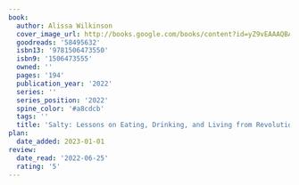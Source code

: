 ```yaml
---
book:
  author: Alissa Wilkinson
  cover_image_url: http://books.google.com/books/content?id=yZ9vEAAAQBAJ&printsec=frontcover&img=1&zoom=1&edge=curl&source=gbs_api
  goodreads: '58495632'
  isbn13: '9781506473550'
  isbn9: '1506473555'
  owned: ''
  pages: '194'
  publication_year: '2022'
  series: ''
  series_position: '2022'
  spine_color: '#a8cdcb'
  tags: ''
  title: 'Salty: Lessons on Eating, Drinking, and Living from Revolutionary Women'
plan:
  date_added: 2023-01-01
review:
  date_read: '2022-06-25'
  rating: '5'
---
```

